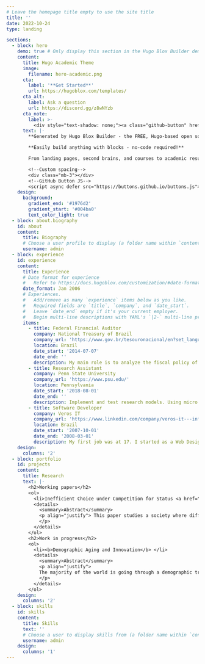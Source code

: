 ```yaml
---
# Leave the homepage title empty to use the site title
title: ''
date: 2022-10-24
type: landing

sections:
  - block: hero
    demo: true # Only display this section in the Hugo Blox Builder demo site
    content:
      title: Hugo Academic Theme
      image:
        filename: hero-academic.png
      cta:
        label: '**Get Started**'
        url: https://hugoblox.com/templates/
      cta_alt:
        label: Ask a question
        url: https://discord.gg/z8wNYzb
      cta_note:
        label: >-
          <div style="text-shadow: none;"><a class="github-button" href="https://github.com/HugoBlox/hugo-blox-builder" data-icon="octicon-star" data-size="large" data-show-count="true" aria-label="Star">Star Hugo Blox Builder</a></div><div style="text-shadow: none;"><a class="github-button" href="https://github.com/HugoBlox/theme-academic-cv" data-icon="octicon-star" data-size="large" data-show-count="true" aria-label="Star">Star the Academic template</a></div>
      text: |-
        **Generated by Hugo Blox Builder - the FREE, Hugo-based open source website builder trusted by 500,000+ sites.**

        **Easily build anything with blocks - no-code required!**

        From landing pages, second brains, and courses to academic resumés, conferences, and tech blogs.

        <!--Custom spacing-->
        <div class="mb-3"></div>
        <!--GitHub Button JS-->
        <script async defer src="https://buttons.github.io/buttons.js"></script>
    design:
      background:
        gradient_end: '#1976d2'
        gradient_start: '#004ba0'
        text_color_light: true
  - block: about.biography
    id: about
    content:
      title: Biography
      # Choose a user profile to display (a folder name within `content/authors/`)
      username: admin
  - block: experience
    id: experience
    content:
      title: Experience
      # Date format for experience
      #   Refer to https://docs.hugoblox.com/customization/#date-format
      date_format: Jan 2006
      # Experiences.
      #   Add/remove as many `experience` items below as you like.
      #   Required fields are `title`, `company`, and `date_start`.
      #   Leave `date_end` empty if it's your current employer.
      #   Begin multi-line descriptions with YAML's `|2-` multi-line prefix.
      items:
        - title: Federal Financial Auditor
          company: National Treasury of Brazil
          company_url: 'https://www.gov.br/tesouronacional/en?set_language=en'
          location: Brazil
          date_start: '2014-07-07'
          date_end: ''
          description: My main role is to analyze the fiscal policy of the Federal Government of Brazil. During my time at the Treasury, I supported the development of a model that predicts the expenses of the Brazilian Pension System under different rules, which influenced the final Pension System Reform enacted in 2019 by the Brazilian Congress, and created an economic model that uses historical data and current conditions to predict the expected daily cash flow of the Brazilian federal government in a four-month window.
        - title: Research Assistant
          company: Penn State University
          company_url: 'https://www.psu.edu/'
          location: Pennsylvania
          date_start: '2018-08-01'
          date_end: ''
          description: Implement and test research models. Using micro data of developing countries, I created a dynamic structural model in Julia to calculate the probability of children’s enrollment in school given a financial incentive.
        - title: Software Developer
          company: Veros IT
          company_url: 'https://www.linkedin.com/company/veros-it---information-technology/about/'
          location: Brazil
          date_start: '2007-10-01'
          date_end: '2008-03-01'
          description: My first job was at 17. I started as a Web Designer but quickly got a position as a Software Developer, supporting the development of administrative software for the Brazilian Air Force. This early position ignited my interest in programming, a skill I nourished for the rest of my life.
    design:
      columns: '2'
  - block: portfolio
    id: projects
    content:
      title: Research
      text: |-
        <h2>Working papers</h2>
        <ol>
          <li>Inefficient Choice under Competition for Status <a href="uploads/caio_innovation_paper.pdf" target="_blank">Draft</a></li>
          <details>
            <summary>Abstract</summary>
            <p align="justify"> This paper studies a society where different groups compete over control of the economic agenda and wealth is regarded as a source of social status and political power. I conclude that, under these assumptions choices, optimal individual choices can lead to a suboptimal economic situation for every player. I also suggest ways in which better institutions can be used to improve the efficiency of the result.
            </p>
          </details>
        </ol>
        <h2>Work in progress</h2>
        <ol>
          <li><b>Demographic Aging and Innovation</b> </li>
          <details>
            <summary>Abstract</summary>
            <p align="justify">
            The majority of the world is going through a demographic transition in which the population is getting older, a change that will affect the way our society organizes itself. This paper studies the effects the demographic's aging has on innovation, and therefore productivity and economic growth. I show that the effects on general productivity are visible in Macroeconomic data and use microdata on Innovation provided by the Brazilian Institute of Geography and Statistics (IBGE) to measure the effect that older workers can have on innovation.
            </p>
          </details>
        </ol>
    design:
      columns: '2'
  - block: skills
    id: skills
    content:
      title: Skills
      text: ''
      # Choose a user to display skills from (a folder name within `content/authors/`)
      username: admin
    design:
      columns: '1'
---
```

